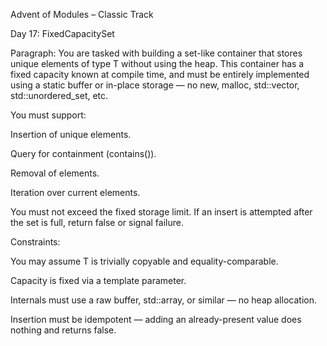 Advent of Modules – Classic Track

Day 17: FixedCapacitySet<T>

Paragraph:
You are tasked with building a set-like container that stores unique elements of type T without using the heap.
This container has a fixed capacity known at compile time, and must be entirely implemented using a static 
buffer or in-place storage — no new, malloc, std::vector, std::unordered_set, etc.

You must support:

Insertion of unique elements.

Query for containment (contains()).

Removal of elements.

Iteration over current elements.

You must not exceed the fixed storage limit. If an insert is attempted after the set is full, return false or signal failure.

Constraints:

You may assume T is trivially copyable and equality-comparable.

Capacity is fixed via a template parameter.

Internals must use a raw buffer, std::array, or similar — no heap allocation.

Insertion must be idempotent — adding an already-present value does nothing and returns false.
